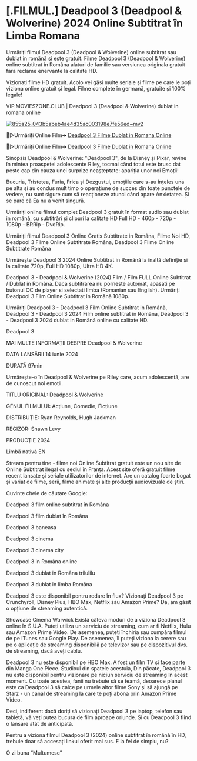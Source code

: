 # [.FILMUL.] Deadpool 3 (Deadpool & Wolverine) 2024 Online Subtitrat în Limba Romana

Urmăriți filmul Deadpool 3 (Deadpool & Wolverine) online subtitrat sau dublat in română si este gratuit. Filme Deadpool 3 (Deadpool & Wolverine) online subtitrat in Româna alaturi de familie sau versiunea originala gratuit fara reclame enervante la calitate HD.

Vizionați filme HD gratuit. Acolo vei găsi multe seriale și filme pe care le poți viziona online gratuit și legal. Filme complete în germană, gratuite și 100% legale!

VIP.MOVIESZONE.CLUB | Deadpool 3 (Deadpool & Wolverine) dublat in romana online

[![855a25_043b5abeb4ae4d35ac003198e7fe56ed~mv2](https://github.com/user-attachments/assets/4418175e-6ea1-4443-81dd-e137217cbef0)](https://vip.movieszone.club/ro/533535/deadpool-wolverine.html)

🔴▷Urmăriți Online Film➔ [Deadpool 3 Filme Dublat in Romana Online](https://vip.movieszone.club/ro/533535/deadpool-wolverine.html)

🔴▷Urmăriți Online Film➔ [Deadpool 3 Filme Dublat in Romana Online](https://vip.movieszone.club/ro/533535/deadpool-wolverine.html)

Sinopsis Deadpool & Wolverine: "Deadpool 3", de la Disney și Pixar, revine în mintea proaspetei adolescente Riley, tocmai când totul este brusc dat peste cap din cauza unei surprize neașteptate: apariția unor noi Emoții!

Bucuria, Tristețea, Furia, Frica și Dezgustul, emoțiile care s-au înțeles una pe alta și au condus mult timp o operațiune de succes din toate punctele de vedere, nu sunt sigure cum să reacționeze atunci când apare Anxietatea. Și se pare că Ea nu a venit singură.

Urmăriți online filmul complet Deadpool 3 gratuit în format audio sau dublat in română, cu subtitrări și clipuri la calitate HD Full HD - 460p - 720p - 1080p - BRRip - DvdRip.

Urmăriți filmul Deadpool 3 Online Gratis Subtitrate in Româna, Filme Noi HD, Deadpool 3 Filme Online Subtitrate Româna, Deadpool 3 Filme Online Subtitrate Româna

Urmărește Deadpool 3 2024 Online Subtitrat in Română la înaltă definiție și la calitate 720p, Full HD 1080p, Ultra HD 4K.

Deadpool 3 - Deadpool & Wolverine (2024) Film / Film FULL Online Subtitrat / Dublat in Româna. Daca subtitrarea nu porneste automat, apasati pe butonul CC de player si selectati limba (Romanian sau English). Urmăriți Deadpool 3 Film Online Subtitrat in Română 1080p.

Urmăriți Deadpool 3 - Deadpool 3 Film Online Subtitrat in Română, Deadpool 3 - Deadpool 3 2024 Film online subtitrat în Româna, Deadpool 3 - Deadpool 3 2024 dublat in Română online cu calitate HD.

Deadpool 3

MAI MULTE INFORMAȚII DESPRE Deadpool & Wolverine

DATA LANSĂRII 14 iunie 2024

DURATĂ 97min

Urmărește-o în Deadpool & Wolverine pe Riley care, acum adolescentă, are de cunoscut noi emoții.

TITLU ORIGINAL: Deadpool & Wolverine

GENUL FILMULUI: Acțiune, Comedie, Ficțiune

DISTRIBUȚIE: Ryan Reynolds, Hugh Jackman

REGIZOR: Shawn Levy

PRODUCȚIE 2024

Limbă nativă EN

Stream pentru tine - filme noi Online Subtitrat gratuit este un nou site de Online Subtitrat ilegal cu sediul în Franța. Acest site oferă gratuit filme recent lansate și seriale utilizatorilor de internet. Are un catalog foarte bogat și variat de filme, serii, filme animate și alte producții audiovizuale de știri.

Cuvinte cheie de căutare Google:

Deadpool 3 film online subtitrat în Româna

Deadpool 3 film dublat în Româna

Deadpool 3 baneasa

Deadpool 3 cinema

Deadpool 3 cinema city

Deadpool 3 in Româna online

Deadpool 3 dublat in Româna trilulilu

Deadpool 3 dublat in limba Româna

Deadpool 3 este disponibil pentru redare în flux? Vizionați Deadpool 3 pe Crunchyroll, Disney Plus, HBO Max, Netflix sau Amazon Prime? Da, am găsit o opțiune de streaming autentică.

Showcase Cinema Warwick Există câteva moduri de a viziona Deadpool 3 online în S.U.A. Puteți utiliza un serviciu de streaming, cum ar fi Netflix, Hulu sau Amazon Prime Video. De asemenea, puteți închiria sau cumpăra filmul de pe iTunes sau Google Play. De asemenea, îl puteți viziona la cerere sau pe o aplicație de streaming disponibilă pe televizor sau pe dispozitivul dvs. de streaming, dacă aveți cablu.

Deadpool 3 nu este disponibil pe HBO Max. A fost un film TV și face parte din Manga One Piece. Studioul din spatele acestuia, Din păcate, Deadpool 3 nu este disponibil pentru vizionare pe niciun serviciu de streaming în acest moment. Cu toate acestea, fanii nu trebuie să se teamă, deoarece planul este ca Deadpool 3 să calce pe urmele altor filme Sony și să ajungă pe Starz - un canal de streaming la care te poți abona prin Amazon Prime Video.

Deci, indiferent dacă doriți să vizionați Deadpool 3 pe laptop, telefon sau tabletă, vă veți putea bucura de film aproape oriunde. Și cu Deadpool 3 fiind o lansare atât de anticipată.

Pentru a viziona filmul Deadpool 3 (2024) online subtitrat în română în HD, trebuie doar să accesați linkul oferit mai sus. E la fel de simplu, nu?

O zi buna “Multumesc”
